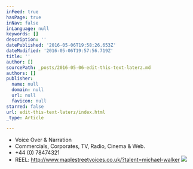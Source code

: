 ```yaml
---
inFeed: true
hasPage: true
inNav: false
inLanguage: null
keywords: []
description: ''
datePublished: '2016-05-06T19:58:26.653Z'
dateModified: '2016-05-06T19:57:56.719Z'
title: ''
author: []
sourcePath: _posts/2016-05-06-edit-this-text-laterz.md
authors: []
publisher:
  name: null
  domain: null
  url: null
  favicon: null
starred: false
url: edit-this-text-laterz/index.html
_type: Article

---
```

* Voice Over & Narration
* Commercials, Corporates, TV, Radio, Cinema & Web. 
* +44 (0) 78474321
* REEL: http://www.maplestreetvoices.co.uk/?talent=michael-walker
![](https://the-grid-user-content.s3-us-west-2.amazonaws.com/6fad685e-3ff9-42af-bc86-2cc71cdaa06c.jpg)